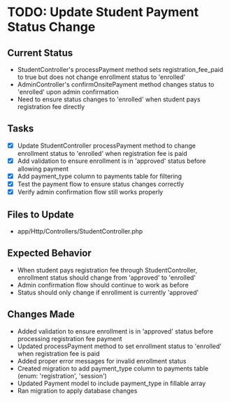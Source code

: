 # TODO: Update Student Payment Status Change

## Current Status
- StudentController's processPayment method sets registration_fee_paid to true but does not change enrollment status to 'enrolled'
- AdminController's confirmOnsitePayment method changes status to 'enrolled' upon admin confirmation
- Need to ensure status changes to 'enrolled' when student pays registration fee directly

## Tasks
- [x] Update StudentController processPayment method to change enrollment status to 'enrolled' when registration fee is paid
- [x] Add validation to ensure enrollment is in 'approved' status before allowing payment
- [x] Add payment_type column to payments table for filtering
- [x] Test the payment flow to ensure status changes correctly
- [x] Verify admin confirmation flow still works properly

## Files to Update
- app/Http/Controllers/StudentController.php

## Expected Behavior
- When student pays registration fee through StudentController, enrollment status should change from 'approved' to 'enrolled'
- Admin confirmation flow should continue to work as before
- Status should only change if enrollment is currently 'approved'

## Changes Made
- Added validation to ensure enrollment is in 'approved' status before processing registration fee payment
- Updated processPayment method to set enrollment status to 'enrolled' when registration fee is paid
- Added proper error messages for invalid enrollment status
- Created migration to add payment_type column to payments table (enum: 'registration', 'session')
- Updated Payment model to include payment_type in fillable array
- Ran migration to apply database changes
